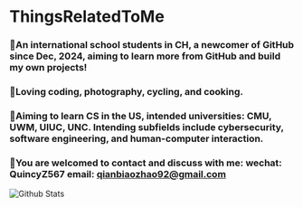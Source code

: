 # ThingsRelatedToMe

### 🏫An international school students in CH, a newcomer of GitHub since Dec, 2024, aiming to learn more from GitHub and build my own projects!

### 🩷Loving coding, photography, cycling, and cooking.

### 🎯Aiming to learn CS in the US, intended universities: CMU, UWM, UIUC, UNC. Intending subfields include cybersecurity, software engineering, and human-computer interaction.

### 📱You are welcomed to contact and discuss with me: wechat: QuincyZ567  email: qianbiaozhao92@gmail.com

![Github Stats](https://github-readme-stats.vercel.app/api?username=zhaoqianbiao&show_icons=true)
